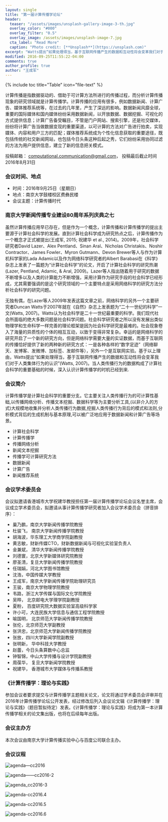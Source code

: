 ```yaml
---
layout: single
title: "第一届计算传播学论坛"
header:
  teaser: "/assets/images/unsplash-gallery-image-3-th.jpg"
  overlay_color: "#000"
  overlay_filter: "0.5"
  overlay_image: /assets/images/unsplash-image-7.jpg
  cta_label: "Read More"
  caption: "Photo credit: [**Unsplash**](https://unsplash.com)"
excerpt: "Watts提出“如果处理得当，基于互联网传播产生的数据和互动性将会变革我们对于人类集体行为的认识”(Watts, 2007)。当人类传播行为的数据构成了计算社会科学的重要基础的时候，深入认识计算传播学的时机已经到来."
modified: 2016-09-25T11:55:22-04:00
comments: true
author_profile: true
author: "王成军"
---
```


{% include toc title="Table" icon="file-text" %}

计算传播是指数据驱动的、借助于可计算方法所进行的传播过程，而分析计算传播现象的研究领域就是计算传播学。计算传播的应用有很多，例如数据新闻、计算广告、媒体推荐系统等，在过去的几年里，产生了深远的影响。数据新闻风靡全球，重要的国际媒体和国内媒体纷纷采用数据新闻，以开放数据、数据挖掘、可视化的方式提供信息；计算广告备受瞩目，不管是门户网站、搜索引擎，还是社交媒体，纷纷将计算广告当做数据变现的重要渠道，以可计算的方法对广告进行拍卖，实现媒体、内容和用户三方的匹配；媒体推荐系统成为个性化信息获取的重要途径，既包括传统的社交新闻网站，也包括今日头条这种后起之秀，它们纷纷采用协同过滤的方法为用户提供信息，建立了新的信息把关模式。

投稿邮箱： computational.communication@gmail.com， 投稿最后截止时间2016年8月31日

### 会议时间、地点

- 时间：2016年9月25日（星期日）
- 地点：南京大学鼓楼校区费彝民楼
- 会议主题：计算传播时代

### 南京大学新闻传播专业建设80周年系列庆典之七

虽然计算传播应用早已存在，但是作为一个概念，计算传播和计算传播学的提出主要源于计算社会科学的发展。直到计算社会科学成为研究热点之后，计算传播作为一个概念才正式被提出(王成军, 2015; 祝建华 et al., 2014)。2009年，社会科学研究者David Lazer、Alex Pentland、Sinan Aral、Nicholas Christakis、Noshir Contractor、James Fowler、Myron Gutmann、Devon Brewer等人与作为计算机科学家的Lada Adamic以及作为网络科学研究者的Albert Barabasi在《科学》杂志上发表了一篇题为“计算社会科学”的论文，开启了计算社会科学的研究热潮(Lazer, Pentland, Adamic, & Aral, 2009)。Lazer等人指出随着用于研究的数据不断增多以及人类的计算能力不断增强，采用计算作为研究手段的社会科学已经形成，尤其需要强调的是这个研究领域的一个主要特点是采用网络科学的研究方法分析社会科学的研究问题。

无独有偶，在Lazer等人2009年发表这篇文章之前，网络科学的另外一个主要研究者Duncan Watts于2007年就在《自然》杂志上发表题为“二十一世纪的科学”一文(Watts, 2007)。Watts认为社会科学是二十一世纪最重要的科学。我们现代社会所面临的绝大多数问题是社会科学问题。社会科学研究者之所以没有发展出类似物理学和生命科学一样完善的理论框架是因为社会科学研究是最难的。社会现象卷入了海量的异质性的个体的相互互动，以致于变得非常复杂。幸运的是网络科学的研究开启了一个新的研究方向，但是网络科学需要大量的实证数据，而基于互联网的传播恰好提供了新的两种新的研究方式：一是各种各样的“数字足迹”（网络聊天、发博客、发微博、加标签、发邮件等），另外一个是互联网实验。基于以上理由，Watts提出“如果处理得当，基于互联网传播产生的数据和互动性将会变革我们对于人类集体行为的认识”(Watts, 2007)。当人类传播行为的数据构成了计算社会科学的重要基础的时候，深入认识计算传播学的时机已经到来.

### 会议简介

计算传播学是计算社会科学的重要分支。它主要关注人类传播行为的可计算性基础,以传播网络分析、传播文本挖掘、数据科学等为主要分析工具,(以非介入的方式)大规模地收集并分析人类传播行为数据,挖掘人类传播行为背后的模式和法则,分析模式背后的生成机制与基本原理,可以被广泛地应用于数据新闻和计算广告等场景。

  - 计算社会科学
  - 计算传播学
  - 传播网络分析
  - 新闻文本挖掘
  - 传播学可计算研究方法
  - 数据新闻
  - 计算广告
  - 新闻推荐系统

### 会议学术委员会

会议拟邀请香港城市大学祝建华教授担任第一届计算传播学论坛会议名誉主席，会议成立学术委员会，拟邀请从事计算传播学研究者加入会议学术委员会（拼音排序）：

- 巢乃鹏，南京大学新闻传播学院教授
- 杜骏飞， 南京大学新闻传播学院教授
- 胡海波，华东理工大学商学院副教授
- 黄志敏，财新传媒CTO，财新数据新闻与可视化实验室负责人
- 金兼斌， 清华大学新闻传播学院教授
- 刘德寰，北京大学新媒体研究院教授
- 廖圣清，复旦大学新闻传播学院教授
- 任瑞娟，河北大学图书馆教授
- 沈浩，中国传媒大学教授
- 王成军，南京大学新闻传播学院助理研究员
- 王骏，南京大学物理学院教授
- 韦路，浙江大学传媒与国际文化学院教授
- 吴晔， 北京邮电大学理学院副教授
- 夏粉， 百度研究院大数据实验室高级科学家
- 许小可，大连民族大学信息与通信工程学院教授
- 喻国明， 北京师范大学新闻传播学院教授
- 张伦，北京师范大学副教授
- 张洪忠，北京师范大学新闻传播学院教授
- 张放，四川大学新闻学院副教授
- 张明新， 华中科技大学教授
- 赵蕾，今日头条算数中心总监
- 钟智锦，中山大学传播与设计学院副教授
- 周葆华， 复旦大学新闻学院教授
- 祝建华， 香港城市大学媒体与传播系教授

### 《计算传播学：理论与实践》

参加会议者要求提交与计算传播学主题相关论文，论文将通过学术委员会评审并在2016年计算传播学论坛公开发表，经过修改后列入会议论文辑《计算传播学：理论与实践》（题目暂拟待定）发表。《计算传播学：理论与实践》将成为第一本计算传播学相关的论文集出版，也将在后续每年出版。

### 会议主办方

本次会议由南京大学计算传播实验中心与百度公司联合主办。

### 会议议程

![agenda—cc2016](http://oaf2qt3yk.bkt.clouddn.com/c1214f376f9ed402c9b720c47eb3f540.png)

![agenda——cc2016-2](http://oaf2qt3yk.bkt.clouddn.com/46842498d83e341f715e09ed6077b463.png)

![agenda_cc2016-3](http://oaf2qt3yk.bkt.clouddn.com/9f91a3058f018282a5dca8a4df5484a2.png)

![agenda-cc2016.4](http://oaf2qt3yk.bkt.clouddn.com/2d5bbfd2e8c469c4926a7b732bd62893.png)

![agenda-cc2016.5](http://oaf2qt3yk.bkt.clouddn.com/92ef3c0bc685548b13bbf80d202bdb9f.png)

![agenda-cc2016.6](http://oaf2qt3yk.bkt.clouddn.com/d6795847b1805c29788bf50d0b578da0.png)
